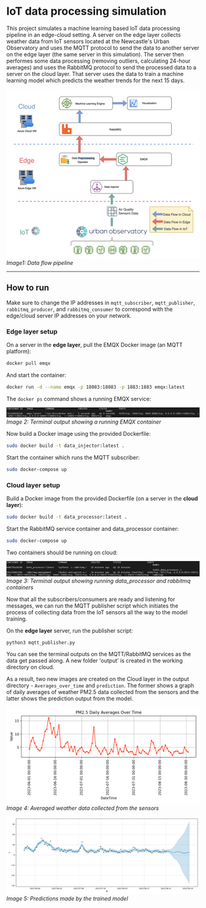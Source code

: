 # IoT data processing simulation

This project simulates a machine learning based IoT data processing pipeline in an edge-cloud setting. A server on the edge layer collects weather data from IoT sensors located at the Newcastle's Urban Observatory and uses the MQTT protocol to send the data to another server on the edge layer (the same server in this simulation). The server then performes some data processing (removing outliers, calculating 24-hour averages) and uses the RabbitMQ protocol to send the processed data to a server on the cloud layer. That server uses the data to train a machine learning model which predicts the weather trends for the next 15 days.

![Data flow pipeline](./assets/data_flow_pipeline.png)
*Image1: Data flow pipeline*

---

## How to run

Make sure to change the IP addresses in `mqtt_subscriber`, `mqtt_publisher`, `rabbitmq_producer`, and `rabbitmq_consumer` to correspond with the edge/cloud server IP addresses on your network.

### Edge layer setup

On a server in the **edge layer**, pull the EMQX Docker image (an MQTT platform):
```bash
docker pull emqx
```

And start the container:
```bash
docker run -d --name emqx -p 18083:18083 -p 1883:1883 emqx:latest
```

The `docker ps` command shows a running EMQX service:

![Running EMQX container](./assets/running_emqx_container.png)
*Image 2: Terminal output showing a running EMQX container*

Now build a Docker image using the provided Dockerfile:
```bash
sudo docker build -t data_injector:latest . 
```

Start the container which runs the MQTT subscriber:
```bash
sudo docker-compose up
```

### Cloud layer setup

Build a Docker image from the provided Dockerfile (on a server in the **cloud layer**):
```bash
sudo docker build -t data_processor:latest .
```

Start the RabbitMQ service container and data_processor container:
```bash
sudo docker-compose up
```

Two containers should be running on cloud:

![Cloud containers](./assets/cloud_containers.png)
*Image 3: Terminal output showing running data_processor and rabbitmq containers*

Now that all the subscribers/consumers are ready and listening for messages, we can run the MQTT publisher script which initiates the process of collecting data from the IoT sensors all the way to the model training.

On the **edge layer** server, run the publisher script:
```bash
python3 mqtt_publisher.py
```

You can see the terminal outputs on the MQTT/RabbitMQ services as the data get passed along. A new folder 'output' is created in the working directory on cloud.

As a result, two new images are created on the Cloud layer in the output directory - `Averages_over_time` and `prediction`. The former shows a graph of daily averages of weather PM2.5 data collected from the sensors and the latter shows the prediction output from the model.

![Averages over time](./assets/Averages_over_time.png)
*Image 4: Averaged weather data collected from the sensors*


![Predictions](./assets/prediction.png)
*Image 5: Predictions made by the trained model*
